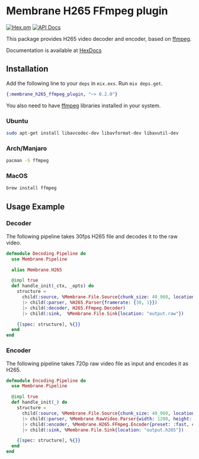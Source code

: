 # Membrane H265 FFmpeg plugin

[![Hex.pm](https://img.shields.io/hexpm/v/membrane_h265_ffmpeg_plugin.svg)](https://hex.pm/packages/membrane_h265_ffmpeg_plugin)
[![API Docs](https://img.shields.io/badge/api-docs-yellow.svg?style=flat)](https://hexdocs.pm/membrane_h265_ffmpeg_plugin/)

This package provides H265 video decoder and encoder, based on [ffmpeg](https://www.ffmpeg.org).

Documentation is available at [HexDocs](https://hexdocs.pm/membrane_h265_ffmpeg_plugin/)

## Installation

Add the following line to your `deps` in `mix.exs`. Run `mix deps.get`.

```elixir
{:membrane_h265_ffmpeg_plugin, "~> 0.2.0"}
```

You also need to have [ffmpeg](https://www.ffmpeg.org) libraries installed in your system.

### Ubuntu

```bash
sudo apt-get install libavcodec-dev libavformat-dev libavutil-dev
```

### Arch/Manjaro

```bash
pacman -S ffmpeg
```

### MacOS

```bash
brew install ffmpeg
```

## Usage Example

### Decoder

The following pipeline takes 30fps H265 file and decodes it to the raw video.

```elixir
defmodule Decoding.Pipeline do
  use Membrane.Pipeline

  alias Membrane.H265

  @impl true
  def handle_init(_ctx, _opts) do
    structure =
      child(:source, %Membrane.File.Source{chunk_size: 40_960, location: "input.h265"})
      |> child(:parser, %H265.Parser{framerate: {30, 1}})
      |> child(:decoder, H265.FFmpeg.Decoder)
      |> child(:sink,  %Membrane.File.Sink{location: "output.raw"})

    {[spec: structure], %{}}
  end
end
```

### Encoder

The following pipeline takes 720p raw video file as input and encodes it as H265.

```elixir
defmodule Encoding.Pipeline do
  use Membrane.Pipeline

  @impl true
  def handle_init(_) do
    structure =
      child(:source, %Membrane.File.Source{chunk_size: 40_960, location: "input.raw"})
      |> child(:parser, %Membrane.RawVideo.Parser{width: 1280, height: 720, pixel_format: :I420})
      |> child(:encoder, %Membrane.H265.FFmpeg.Encoder{preset: :fast, crf: 30})
      |> child(:sink, %Membrane.File.Sink{location: "output.h265"})

    {[spec: structure], %{}}
  end
end
```